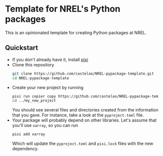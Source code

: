 # Template for NREL's Python packages

This is an opinionated template for creating Python packages at NREL.

## Quickstart

- If you don't already have it, install [pixi](https://pixi.sh/latest/#installation)
- Clone this repository
  ```bash
  git clone https://github.com/castelao/NREL-pypackage-template.git
  cd NREL-pypackage-template
  ```
- Create your new project by running
  ```bash
  pixi run copier copy https://github.com/castelao/NREL-pypackage-template ../my_new_project
  cd ../my_new_project
  ```
  You should see several files and directories created from the information
  that you gave. For instance, take a look at the `pyproject.toml` file.
- Your package will probably depend on other libraries. Let's assume that
  you'll use `xarray`, so you can run
  ```bash
  pixi add xarray
  ```
  Which will update the `pyproject.toml` and `pixi.lock` files with the new
  dependency.
